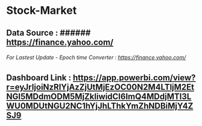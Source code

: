 # Stock-Market

## Data Source : ###### https://finance.yahoo.com/
###### For Lastest Update - Epoch time Converter : https://finance.yahoo.com/

## Dashboard Link : https://app.powerbi.com/view?r=eyJrIjoiNzRlYjAzZjUtMjEzOC00N2M4LTljM2EtNGI5MDdmODM5MjZkIiwidCI6ImQ4MDdjMTI3LWU0MDUtNGU2NC1hYjJhLThkYmZhNDBiMjY4ZSJ9

